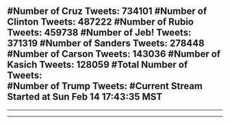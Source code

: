 #Number of Cruz Tweets: 734101
#Number of Clinton Tweets: 487222
#Number of Rubio Tweets: 459738
#Number of Jeb! Tweets: 371319
#Number of Sanders Tweets: 278448
#Number of Carson Tweets: 143036
#Number of Kasich Tweets: 128059
#Total Number of Tweets:  
#Number of Trump Tweets: 
#Current Stream Started at Sun Feb 14 17:43:35 MST
---
---
---

